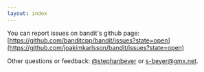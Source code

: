 ```yaml
---
layout: index
---
```


You can report issues on bandit's github page: [https://github.com/banditcpp/bandit/issues?state=open](https://github.com/joakimkarlsson/bandit/issues?state=open)

Other questions or feedback: [@stephanbeyer](https://twitter.com/stephanbeyer) or s-beyer@gmx.net.
